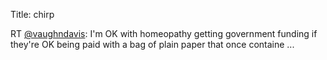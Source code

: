 Title: chirp

RT <a href="http://twitter.com/vaughndavis">@vaughndavis</a>: I'm OK with homeopathy getting government funding if they're OK being paid with a bag of plain paper that once containe ...
